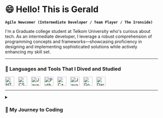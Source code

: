 # 😄 Hello! This is Gerald

**`Agile Newcomer (Intermediate Developer / Team Player / The Ironside)`**

I'm a Graduate college student at Telkom University who's curious about tech. As an intermediate developer, I leverage a robust comprehension of programming concepts and frameworks—showcasing proficiency in designing and implementing sophisticated solutions while actively enhancing my skill set.

---

### 🧰 Languages and Tools That I Dived and Studied

<img align="left" alt="HTML" width="30px" style="padding-right:10px;" src="https://cdn.jsdelivr.net/gh/devicons/devicon/icons/html5/html5-plain.svg" />
<img align="left" alt="CSS" width="30px" style="padding-right:10px;" src="https://cdn.jsdelivr.net/gh/devicons/devicon/icons/css3/css3-plain.svg" />
<img align="left" alt="JavaScript" width="30px" style="padding-right:10px;" src="https://cdn.jsdelivr.net/gh/devicons/devicon/icons/javascript/javascript-plain.svg" />
<img align="left" alt="Python" width="30px" style="padding-right:10px;" src="https://cdn.jsdelivr.net/gh/devicons/devicon/icons/python/python-plain.svg" />
<img align="left" alt="C++" width="30px" style="padding-right:10px;" src="https://cdn.jsdelivr.net/gh/devicons/devicon/icons/cplusplus/cplusplus-line.svg" />
<img align="left" alt="Java" width="30px" style="padding-right:10px;" src="https://cdn.jsdelivr.net/gh/devicons/devicon/icons/java/java-original.svg" />
<img align="left" alt="Go" width="30px" style="padding-right:10px;" src="https://cdn.jsdelivr.net/gh/devicons/devicon/icons/go/go-original-wordmark.svg" />
<img align="left" alt="Dart" width="30px" style="padding-right:10px;" src="https://cdn.jsdelivr.net/gh/devicons/devicon/icons/dart/dart-original.svg" />

<br clear="all" />

---

<details>
  <summary><h3>🤠 My Journey to Coding</h3></summary>
  
  The journey began when I found myself deeply engrossed in a game that piqued my curiosity. As I played, I couldn't help but wonder about the intricate mechanisms and algorithms that powered the virtual world I was navigating. 

  The desire to unravel the mystery behind the game's inner workings ignited a spark within me, prompting me to delve into the realm of coding. The fascination with understanding the logic and code that brought the game to life motivated me to explore programming languages and develop my skills.
</details>
